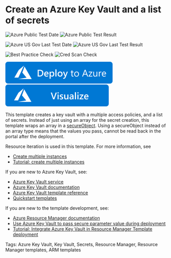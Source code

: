 # Create an Azure Key Vault and a list of secrets

![Azure Public Test Date](https://azurequickstartsservice.blob.core.windows.net/badges/201-key-vault-secret-create/PublicLastTestDate.svg)
![Azure Public Test Result](https://azurequickstartsservice.blob.core.windows.net/badges/201-key-vault-secret-create/PublicDeployment.svg)

![Azure US Gov Last Test Date](https://azurequickstartsservice.blob.core.windows.net/badges/201-key-vault-secret-create/FairfaxLastTestDate.svg)
![Azure US Gov Last Test Result](https://azurequickstartsservice.blob.core.windows.net/badges/201-key-vault-secret-create/FairfaxDeployment.svg)

![Best Practice Check](https://azurequickstartsservice.blob.core.windows.net/badges/201-key-vault-secret-create/BestPracticeResult.svg)
![Cred Scan Check](https://azurequickstartsservice.blob.core.windows.net/badges/201-key-vault-secret-create/CredScanResult.svg)

[![Deploy To Azure](https://raw.githubusercontent.com/Azure/azure-quickstart-templates/master/1-CONTRIBUTION-GUIDE/images/deploytoazure.svg?sanitize=true)](https://portal.azure.com/#create/Microsoft.Template/uri/https%3A%2F%2Fraw.githubusercontent.com%2FAzure%2Fazure-quickstart-templates%2Fmaster%2F201-key-vault-secret-create%2Fazuredeploy.json)
[![Visualize](https://raw.githubusercontent.com/Azure/azure-quickstart-templates/master/1-CONTRIBUTION-GUIDE/images/visualizebutton.svg?sanitize=true)](http://armviz.io/#/?load=https%3A%2F%2Fraw.githubusercontent.com%2FAzure%2Fazure-quickstart-templates%2Fmaster%2F201-key-vault-secret-create%2Fazuredeploy.json)

This template creates a key vault with a multiple access policies, and a list of
secrets. Instead of just using an array for the secret creation, this template
wraps an array in a
[secureObject](https://docs.microsoft.com/azure/azure-resource-manager/resource-group-authoring-templates#parameters).
Using a secureObject instead of an array type means that the values you pass,
cannot be read back in the portal after the deployment.

Resource iteration is used in this template. For more information, see

- [Create multiple instances](https://docs.microsoft.com/azure/azure-resource-manager/resource-group-create-multiple)
- [Tutorial: create multiple instances](https://docs.microsoft.com/azure/azure-resource-manager/resource-manager-tutorial-create-multiple-instances)

If you are new to Azure Key Vault, see:

- [Azure Key Vault service](https://azure.microsoft.com/services/key-vault/)
- [Azure Key Vault documentation](https://docs.microsoft.com/azure/key-vault/)
- [Azure Key Vault template reference](https://docs.microsoft.com/azure/templates/microsoft.keyvault/allversions)
- [Quickstart templates](https://azure.microsoft.com/resources/templates/?resourceType=Microsoft.Keyvault)

If you are new to the template development, see:

- [Azure Resource Manager documentation](https://docs.microsoft.com/en-us/azure/azure-resource-manager/)
- [Use Azure Key Vault to pass secure parameter value during deployment](https://docs.microsoft.com/azure/azure-resource-manager/resource-manager-keyvault-parameter)
- [Tutorial: Integrate Azure Key Vault in Resource Manager Template deployment](https://docs.microsoft.com/azure/azure-resource-manager/resource-manager-tutorial-use-key-vault)

Tags: Azure Key Vault, Key Vault, Secrets, Resource Manager, Resource Manager
templates, ARM templates
